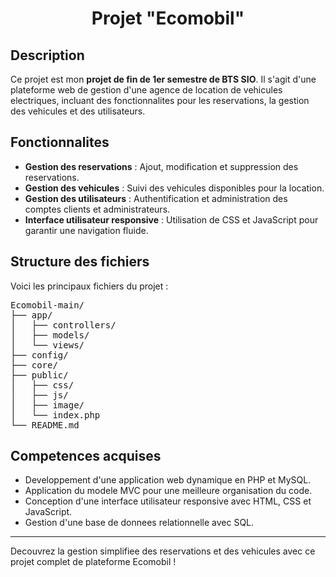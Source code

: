 <h1 align="center">Projet "Ecomobil"</h1>

<h2>Description</h2>
<p>Ce projet est mon <strong>projet de fin de 1er semestre de BTS SIO</strong>. Il s'agit d'une plateforme web de gestion d'une agence de location de vehicules electriques, incluant des fonctionnalites pour les reservations, la gestion des vehicules et des utilisateurs.</p>

<h2>Fonctionnalites</h2>
<ul>
  <li><strong>Gestion des reservations</strong> : Ajout, modification et suppression des reservations.</li>
  <li><strong>Gestion des vehicules</strong> : Suivi des vehicules disponibles pour la location.</li>
  <li><strong>Gestion des utilisateurs</strong> : Authentification et administration des comptes clients et administrateurs.</li>
  <li><strong>Interface utilisateur responsive</strong> : Utilisation de CSS et JavaScript pour garantir une navigation fluide.</li>
</ul>

<h2>Structure des fichiers</h2>
<p>Voici les principaux fichiers du projet :</p>
<pre>
Ecomobil-main/
├── app/
│   ├── controllers/
│   ├── models/
│   └── views/
├── config/
├── core/
├── public/
│   ├── css/
│   ├── js/
│   ├── image/
│   └── index.php
└── README.md
</pre>

<h2>Competences acquises</h2>
<ul>
  <li>Developpement d'une application web dynamique en PHP et MySQL.</li>
  <li>Application du modele MVC pour une meilleure organisation du code.</li>
  <li>Conception d'une interface utilisateur responsive avec HTML, CSS et JavaScript.</li>
  <li>Gestion d'une base de donnees relationnelle avec SQL.</li>
</ul>

<hr>
<p>Decouvrez la gestion simplifiee des reservations et des vehicules avec ce projet complet de plateforme Ecomobil !</p>
